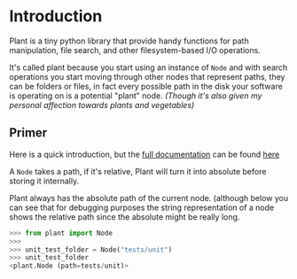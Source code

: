 # Introduction

Plant is a tiny python library that provide handy functions for path
manipulation, file search, and other filesystem-based I/O operations.

It's called plant because you start using an instance of `Node` and
with search operations you start moving through other nodes that
represent paths, they can be folders or files, in fact every possible
path in the disk your software is operating on is a potential "plant"
node. *(Though it's also given my personal affection towards plants and
vegetables)*

## Primer

Here is a quick introduction, but the
[full documentation](http://falcao.it/plant) can be found [here](http://falcao.it/plant)

A `Node` takes a path, if it's
relative, Plant will turn it into absolute before storing it
internally.

Plant always has the absolute path of the current node. (although
below you can see that for debugging purposes the string
representation of a node shows the relative path since the absolute
might be really long.

```python
>>> from plant import Node
>>>
>>> unit_test_folder = Node("tests/unit")
>>> unit_test_folder
<plant.Node (path=tests/unit)>
```
